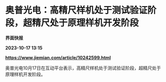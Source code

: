 # 奥普光电：高精尺样机处于测试验证阶段，超精尺处于原理样机开发阶段
**界面快报**

**2023-10-17 13:15**

**https://www.jiemian.com/article/10242599.html**

奥普光电10月17日在互动平台表示，高精尺样机处于测试验证阶段，超精尺处于原理样机开发阶段。